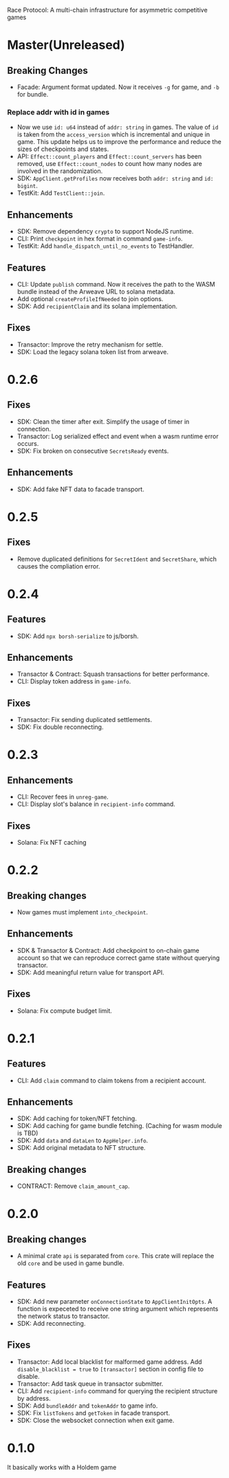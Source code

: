 Race Protocol: A multi-chain infrastructure for asymmetric competitive games

# Master(Unreleased)

## Breaking Changes
- Facade: Argument format updated. Now it receives `-g` for game, and `-b` for bundle.

### Replace addr with id in games
- Now we use `id: u64` instead of `addr: string` in games. The value of `id` is taken from the `access_version` which is incremental and unique in game. This update helps us to improve the performance and reduce the sizes of checkpoints and states.
- API: `Effect::count_players` and `Effect::count_servers` has been removed, use `Effect::count_nodes` to count how many nodes are involved in the randomization.
- SDK: `AppClient.getProfiles` now receives both `addr: string` and `id: bigint`.
- TestKit: Add `TestClient::join`.

## Enhancements
- SDK: Remove dependency `crypto` to support NodeJS runtime.
- CLI: Print `checkpoint` in hex format in command `game-info`.
- TestKit: Add `handle_dispatch_until_no_events` to TestHandler.

## Features
- CLI: Update `publish` command. Now it receives the path to the WASM bundle instead of the Arweave URL to solana metadata.
- Add optional `createProfileIfNeeded` to join options.
- SDK: Add `recipientClaim` and its solana implementation.

## Fixes
- Transactor: Improve the retry mechanism for settle.
- SDK: Load the legacy solana token list from arweave.

# 0.2.6

## Fixes
- SDK: Clean the timer after exit. Simplify the usage of timer in connection.
- Transactor: Log serialized effect and event when a wasm runtime error occurs.
- SDK: Fix broken on consecutive `SecretsReady` events.

## Enhancements
- SDK: Add fake NFT data to facade transport.

# 0.2.5

## Fixes
- Remove duplicated definitions for `SecretIdent` and `SecretShare`, which causes the compliation error.

# 0.2.4

## Features
- SDK: Add `npx borsh-serialize` to js/borsh.

## Enhancements
- Transactor & Contract: Squash transactions for better performance.
- CLI: Display token address in `game-info`.

## Fixes
- Transactor: Fix sending duplicated settlements.
- SDK: Fix double reconnecting.

# 0.2.3

## Enhancements
- CLI: Recover fees in `unreg-game`.
- CLI: Display slot's balance in `recipient-info` command.

## Fixes
- Solana: Fix NFT caching

# 0.2.2

## Breaking changes
- Now games must implement `into_checkpoint`.

## Enhancements
- SDK & Transactor & Contract: Add checkpoint to on-chain game account so that we can reproduce correct game state without querying transactor.
- SDK: Add meaningful return value for transport API.

## Fixes
- Solana: Fix compute budget limit.

# 0.2.1

## Features
- CLI: Add `claim` command to claim tokens from a recipient account.

## Enhancements
- SDK: Add caching for token/NFT fetching.
- SDK: Add caching for game bundle fetching. (Caching for wasm module is TBD)
- SDK: Add `data` and `dataLen` to `AppHelper.info`.
- SDK: Add original metadata to NFT structure.

## Breaking changes
- CONTRACT: Remove `claim_amount_cap`.

# 0.2.0

## Breaking changes
- A minimal crate `api` is separated from `core`.  This crate will replace the old `core` and be used in game bundle.

## Features

- SDK: Add new parameter `onConnectionState` to `AppClientInitOpts`.  A function is expeceted to receive one string argument which represents the network status to transactor.
- SDK: Add reconnecting.

## Fixes
- Transactor: Add local blacklist for malformed game address.  Add `disable_blacklist = true` to `[transactor]` section in config file to disable.
- Transactor: Add task queue in transactor submitter.
- CLI: Add `recipient-info` command for querying the recipient structure by address.
- SDK: Add `bundleAddr` and `tokenAddr` to game info.
- SDK: Fix `listTokens` and `getToken` in facade transport.
- SDK: Close the websocket connection when exit game.

# 0.1.0

It basically works with a Holdem game
